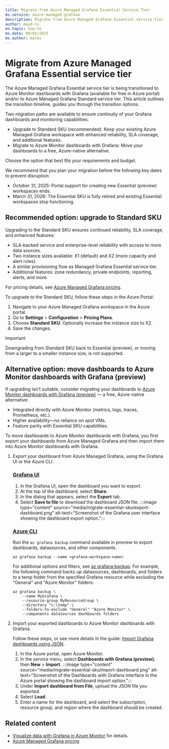 ```yaml
---
title: Migrate from Azure Managed Grafana Essential Service Tier
ms.service: azure-managed-grafana
description: Migrate from Azure Managed Grafana Essential service tier before retirement. Step-by-step guide to upgrade to Standard tier or move to Azure Monitor dashboards with Grafana.
author: maud-lv
ms.topic: how-to
ms.date: 09/03/2025
ms.author: malev
---
```


# Migrate from Azure Managed Grafana Essential service tier

The Azure Managed Grafana Essential service tier is being transitioned to Azure Monitor dashboards with Grafana (available for free in Azure portal) and/or to Azure Managed Grafana Standard service tier. This article outlines the transition timeline, guides you through the transition options.

Two migration paths are available to ensure continuity of your Grafana dashboards and monitoring capabilities:

- Upgrade to Standard SKU (recommended): Keep your existing Azure Managed Grafana workspace with enhanced reliability, SLA coverage, and additional features.
- Migrate to Azure Monitor dashboards with Grafana: Move your dashboards to a free, Azure-native alternative.

Choose the option that best fits your requirements and budget.

We recommend that you plan your migration before the following key dates to prevent disruption:

- October 31, 2025: Portal support for creating new Essential (preview) workspaces ends.
- March 31, 2026: The Essential SKU is fully retired and existing Essential workspaces stop functioning.


## Recommended option: upgrade to Standard SKU

Upgrading to the Standard SKU ensures continued reliability, SLA coverage, and enhanced features:

- SLA-backed service and enterprise-level reliability with access to more data sources.
- Two instance sizes available: X1 (default) and X2 (more capacity and alert rules).
- A similar provisioning flow as Managed Grafana Essential service tier.
- Additional features: zone redundancy, private endpoints, reporting, alerts, and more.

For pricing details, see [Azure Managed Grafana pricing](https://azure.microsoft.com/pricing/details/managed-grafana/).

To upgrade to the Standard SKU, follow these steps in the Azure Portal:

1.  Navigate to your Azure Managed Grafana workspace in the Azure portal.
1.  Go to **Settings** > **Configuration** > **Pricing Plans**.
1.  Choose **Standard SKU**. Optionally increase the instance size to X2.
1.  Save the changes.

> [!IMPORTANT]
> Downgrading from Standard SKU back to Essential (preview), or moving from a larger to a smaller instance size, is not supported.

## Alternative option: move dashboards to Azure Monitor dashboards with Grafana (preview)

If upgrading isn't suitable, consider migrating your dashboards to [Azure Monitor dashboards with Grafana (preview)](/azure/azure-monitor/visualize/visualize-use-grafana-dashboards) — a free, Azure-native alternative:

- Integrated directly with Azure Monitor (metrics, logs, traces, Prometheus, etc.).
- Higher availability—no reliance on spot VMs.
- Feature parity with Essential SKU capabilities.

To move dashboards to Azure Monitor dashboards with Grafana, you first export your dashboards from Azure Managed Grafana and then import them into Azure Monitor dashboards with Grafana.

1. Export your dashboard from Azure Managed Grafana, using the Grafana UI or the Azure CLI.

    ### [Grafana UI](#tab/grafana-ui)
    
    1.  In the Grafana UI, open the dashboard you want to export.
    1.  At the top of the dashboard, select **Share**.
    1.  In the dialog that appears, select the **Export** tab.
    1.  Select **Save to file** to download the dashboard JSON file.
        :::image type="content" source="media/migrate-essential-sku/export-dashboard.png" alt-text="Screenshot of the Grafana user interface showing the dashboard export option.":::
    
    ### [Azure CLI](#tab/azure-cli)

    Run the `az grafana backup` command available in preview to export dashboards, datasources, and other components.
    
    ```azurecli
    az grafana backup --name <grafana-workspace-name>
    ```
  
    For additional options and filters, see [az grafana backup](/cli/azure/grafana/#az-grafana-backup). For example, the following command backs up datasources, dashboards, and folders to a temp folder from the specified Grafana resource while excluding the "General" and "Azure Monitor" folders:
    
    ```azurecli
    az grafana backup \
        --name MyGrafana \
        --resource-group MyResourceGroup \
        --directory "c:\temp" \
        --folders-to-exclude "General" "Azure Monitor" \
        --components datasources dashboards folders
    ```

1. Import your exported dashboards to Azure Monitor dashboards with Grafana.

    Follow these steps, or see more details in the guide: [Import Grafana dashboards using JSON](/azure/azure-monitor/visualize/visualize-use-grafana-dashboards#import-grafana-dashboards-using-json).

   1. In the Azure portal, open Azure Monitor.
   1. In the service menu, select **Dashboards with Grafana (preview)**, then **New** > **Import**.
       :::image type="content" source="media/migrate-essential-sku/import-dashboard.png" alt-text="Screenshot of the Dashboards with Grafana interface in the Azure portal showing the dashboard import option.":::
   1. Under **Import dashboard from File**, upload the JSON file you exported.
   1. Select **Load**.
   1. Enter a name for the dashboard, and select the subscription, resource group, and region where the dashboard should be created.

## Related content

- [Visualize data with Grafana in Azure Monitor](/azure/azure-monitor/visualize/visualize-use-grafana-dashboards) for details.
- [Azure Managed Grafana pricing](https://azure.microsoft.com/pricing/details/managed-grafana/)
 
